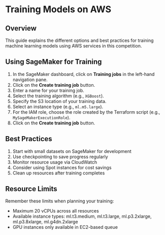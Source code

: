 # Training Models on AWS

## Overview

This guide explains the different options and best practices for training machine learning models using AWS services in this competition.

## Using SageMaker for Training

1. In the SageMaker dashboard, click on **Training jobs** in the left-hand navigation pane.
2. Click on the **Create training job** button.
3. Enter a name for your training job.
4. Select the training algorithm (e.g., `XGBoost`).
5. Specify the S3 location of your training data.
6. Select an instance type (e.g., `ml.m5.large`).
7. For the IAM role, choose the role created by the Terraform script (e.g., `MySageMakerExecutionRole`).
8. Click on the **Create training job** button.

## Best Practices

1. Start with small datasets on SageMaker for development
2. Use checkpointing to save progress regularly
3. Monitor resource usage via CloudWatch
4. Consider using Spot instances for cost savings
5. Clean up resources after training completes

## Resource Limits

Remember these limits when planning your training:
- Maximum 20 vCPUs across all resources
- Available instance types: ml.t3.medium, ml.t3.large, ml.p3.2xlarge, ml.p3.8xlarge, ml.g4dn.2xlarge
- GPU instances only available in EC2-based queue
